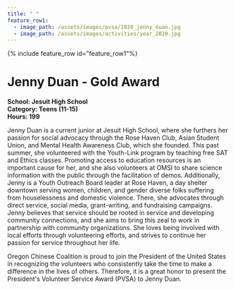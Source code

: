 ```yaml
---
title: " "
feature_row1:
  - image_path: /assets/images/pvsa/2020_jenny_duan.jpg
  - image_path: /assets/images/activities/year_2020.jpg
---
```


{% include feature_row id="feature_row1"%}

# Jenny Duan - Gold Award

**School: Jesuit High School**  
**Category: Teens (11-15)**  
**Hours: 199**  

Jenny Duan is a current junior at Jesuit High School, where she furthers her passion for social advocacy through the Rose Haven Club, Asian Student Union, and Mental Health Awareness Club, which she founded. This past summer, she volunteered with the Youth-Link program by teaching free SAT and Ethics classes. Promoting access to education resources is an important cause for her, and she also volunteers at OMSI to share science information with the public through the facilitation of demos. Additionally, Jenny is a Youth Outreach Board leader at Rose Haven, a day shelter downtown serving women, children, and gender diverse folks suffering from houselessness and domestic violence. There, she advocates through direct service, social media, grant-writing, and fundraising campaigns. Jenny believes that service should be rooted in service and developing community connections, and she aims to bring this zeal to work in partnership with community organizations. She loves being involved with local efforts through
volunteering efforts, and strives to continue her passion for service throughout her life.

Oregon Chinese Coalition is proud to join the President of the United States in recognizing the volunteers who consistently take the time to make a difference in the lives of others. Therefore, it is a great honor to present the President's Volunteer Service Award (PVSA) to Jenny Duan.
